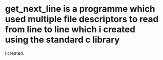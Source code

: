 # get_next_line is a programme which used multiple file descriptors to read from line to line which i created using the standard c library 
i created.
